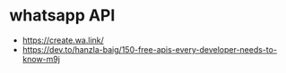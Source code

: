 # whatsapp API
* https://create.wa.link/
* https://dev.to/hanzla-baig/150-free-apis-every-developer-needs-to-know-m9j
